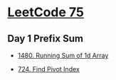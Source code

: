 # [LeetCode 75](https://leetcode.com/study-plan/leetcode-75/?progress=b14vlvc)

## Day 1 Prefix Sum

- [1480. Running Sum of 1d Array](./1480.running-sum-of-1-d-array.cpp)

- [724. Find Pivot Index](./724.find-pivot-index.cpp)
